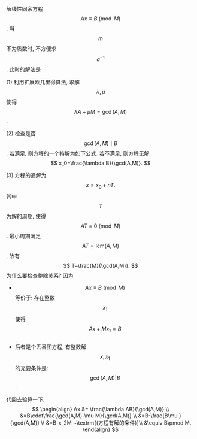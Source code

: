 解线性同余方程 $$Ax\equiv B\pmod M$$, 当 $$m$$ 不为质数时, 不方便求 $$a^{-1}$$. 此时的解法是

(1) 利用扩展欧几里得算法, 求解 $$\lambda, \mu$$ 使得 $$\lambda A + \mu M = \gcd(A, M)$$.

(2) 检查是否 $$\gcd(A,M)\mid B$$. 若满足, 则方程的一个特解为如下公式. 若不满足, 则方程无解.
$$
x_0=\frac{\lambda B}{\gcd(A,M)}.
$$

(3) 方程的通解为
$$
x = x_0+nT.
$$
其中 $$T$$ 为解的周期, 使得 $$AT\equiv 0\pmod M$$. 最小周期满足 $$AT=\mathrm{lcm}(A, M)$$, 故有
$$
T=\frac{M}{\gcd(A,M)}.
$$
为什么要检查整除关系? 因为

* $$Ax\equiv B \pmod M$$ 等价于: 存在整数 $$x_1$$ 使得 $$Ax+Mx_1=B$$.
* 后者是个丢番图方程, 有整数解 $$x,x_1$$ 的充要条件是: $$\gcd(A,M)|B$$.

代回去验算一下.
$$
\begin{align}
Ax &= \frac{\lambda AB}{\gcd(A,M)}  \\
&=B\cdot\frac{\gcd(A,M)-\mu M}{\gcd(A,M)}  \\
&=B-\frac{B\mu }{\gcd(A,M)}  \\
&=B-x_2M ~\textrm{(方程有解的条件)}\\
&\equiv B\pmod M.
\end{align}
$$
